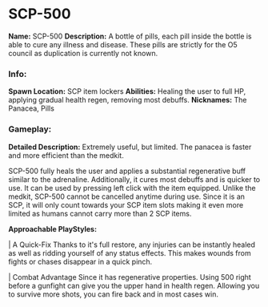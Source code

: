 # SCP-500

**Name:** SCP-500
**Description:** A bottle of pills, each pill inside the bottle is able to cure any illness and disease. These pills are strictly for the O5 council as duplication is currently not known.

### Info:

**Spawn Location:** SCP item lockers
**Abilities:** Healing the user to full HP, applying gradual health regen, removing most debuffs.
**Nicknames:** The Panacea, Pills

### Gameplay:

**Detailed Description:**
Extremely useful, but limited. The panacea is faster and more efficient than the medkit.

SCP-500 fully heals the user and applies a substantial regenerative buff similar to the adrenaline. Additionally, it cures most debuffs and is quicker to use. It can be used by pressing left click with the item equipped. Unlike the medkit, SCP-500 cannot be cancelled anytime during use. Since it is an SCP, it will only count towards your SCP item slots making it even more limited as humans cannot carry more than 2 SCP items.


**Approachable PlayStyles:**

| A Quick-Fix
Thanks to it's full restore, any injuries can be instantly healed as well as ridding yourself of any status effects. This makes wounds from fights or chases disappear in a quick pinch.

| Combat Advantage
Since it has regenerative properties. Using 500 right before a gunfight can give you the upper hand in health regen. Allowing you to survive more shots, you can fire back and in most cases win.
